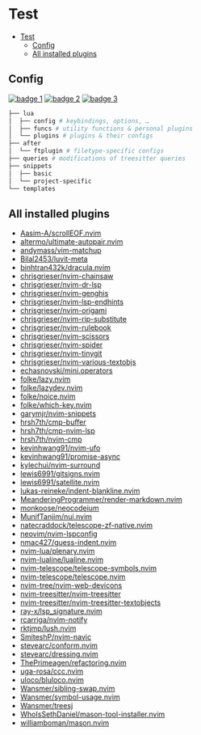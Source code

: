 # Test

<!--toc:start-->
- [Test](#test)
  - [Config](#config)
  - [All installed plugins](#all-installed-plugins)
<!--toc:end-->

## Config
<a href="https://dotfyle.com/chrisgrieser/config-nvim"><img alt="badge 1" src="https://dotfyle.com/chrisgrieser/config-nvim/badges/plugins?style=flat"/></a>
<a href="https://dotfyle.com/chrisgrieser/config-nvim"><img alt="badge 2" src="https://dotfyle.com/chrisgrieser/config-nvim/badges/leaderkey?style=flat"/></a>
<a href="https://dotfyle.com/chrisgrieser/config-nvim"><img alt="badge 3" src="https://dotfyle.com/chrisgrieser/config-nvim/badges/plugin-manager?style=flat"/></a>

```bash
├── lua
│  ├── config # keybindings, options, …
│  ├── funcs # utility functions & personal plugins
│  └── plugins # plugins & their configs
├── after
│  └── ftplugin # filetype-specific configs
├── queries # modifications of treesitter queries
├── snippets
│  ├── basic
│  └── project-specific
└── templates
```

## All installed plugins
- [Aasim-A/scrollEOF.nvim](https://github.com/Aasim-A/scrollEOF.nvim)
- [altermo/ultimate-autopair.nvim](https://github.com/altermo/ultimate-autopair.nvim)
- [andymass/vim-matchup](https://github.com/andymass/vim-matchup)
- [Bilal2453/luvit-meta](https://github.com/Bilal2453/luvit-meta)
- [binhtran432k/dracula.nvim](https://github.com/binhtran432k/dracula.nvim)
- [chrisgrieser/nvim-chainsaw](https://github.com/chrisgrieser/nvim-chainsaw)
- [chrisgrieser/nvim-dr-lsp](https://github.com/chrisgrieser/nvim-dr-lsp)
- [chrisgrieser/nvim-genghis](https://github.com/chrisgrieser/nvim-genghis)
- [chrisgrieser/nvim-lsp-endhints](https://github.com/chrisgrieser/nvim-lsp-endhints)
- [chrisgrieser/nvim-origami](https://github.com/chrisgrieser/nvim-origami)
- [chrisgrieser/nvim-rip-substitute](https://github.com/chrisgrieser/nvim-rip-substitute)
- [chrisgrieser/nvim-rulebook](https://github.com/chrisgrieser/nvim-rulebook)
- [chrisgrieser/nvim-scissors](https://github.com/chrisgrieser/nvim-scissors)
- [chrisgrieser/nvim-spider](https://github.com/chrisgrieser/nvim-spider)
- [chrisgrieser/nvim-tinygit](https://github.com/chrisgrieser/nvim-tinygit)
- [chrisgrieser/nvim-various-textobjs](https://github.com/chrisgrieser/nvim-various-textobjs)
- [echasnovski/mini.operators](https://github.com/echasnovski/mini.operators)
- [folke/lazy.nvim](https://github.com/folke/lazy.nvim)
- [folke/lazydev.nvim](https://github.com/folke/lazydev.nvim)
- [folke/noice.nvim](https://github.com/folke/noice.nvim)
- [folke/which-key.nvim](https://github.com/folke/which-key.nvim)
- [garymjr/nvim-snippets](https://github.com/garymjr/nvim-snippets)
- [hrsh7th/cmp-buffer](https://github.com/hrsh7th/cmp-buffer)
- [hrsh7th/cmp-nvim-lsp](https://github.com/hrsh7th/cmp-nvim-lsp)
- [hrsh7th/nvim-cmp](https://github.com/hrsh7th/nvim-cmp)
- [kevinhwang91/nvim-ufo](https://github.com/kevinhwang91/nvim-ufo)
- [kevinhwang91/promise-async](https://github.com/kevinhwang91/promise-async)
- [kylechui/nvim-surround](https://github.com/kylechui/nvim-surround)
- [lewis6991/gitsigns.nvim](https://github.com/lewis6991/gitsigns.nvim)
- [lewis6991/satellite.nvim](https://github.com/lewis6991/satellite.nvim)
- [lukas-reineke/indent-blankline.nvim](https://github.com/lukas-reineke/indent-blankline.nvim)
- [MeanderingProgrammer/render-markdown.nvim](https://github.com/MeanderingProgrammer/render-markdown.nvim)
- [monkoose/neocodeium](https://github.com/monkoose/neocodeium)
- [MunifTanjim/nui.nvim](https://github.com/MunifTanjim/nui.nvim)
- [natecraddock/telescope-zf-native.nvim](https://github.com/natecraddock/telescope-zf-native.nvim)
- [neovim/nvim-lspconfig](https://github.com/neovim/nvim-lspconfig)
- [nmac427/guess-indent.nvim](https://github.com/nmac427/guess-indent.nvim)
- [nvim-lua/plenary.nvim](https://github.com/nvim-lua/plenary.nvim)
- [nvim-lualine/lualine.nvim](https://github.com/nvim-lualine/lualine.nvim)
- [nvim-telescope/telescope-symbols.nvim](https://github.com/nvim-telescope/telescope-symbols.nvim)
- [nvim-telescope/telescope.nvim](https://github.com/nvim-telescope/telescope.nvim)
- [nvim-tree/nvim-web-devicons](https://github.com/nvim-tree/nvim-web-devicons)
- [nvim-treesitter/nvim-treesitter](https://github.com/nvim-treesitter/nvim-treesitter)
- [nvim-treesitter/nvim-treesitter-textobjects](https://github.com/nvim-treesitter/nvim-treesitter-textobjects)
- [ray-x/lsp_signature.nvim](https://github.com/ray-x/lsp_signature.nvim)
- [rcarriga/nvim-notify](https://github.com/rcarriga/nvim-notify)
- [rktjmp/lush.nvim](https://github.com/rktjmp/lush.nvim)
- [SmiteshP/nvim-navic](https://github.com/SmiteshP/nvim-navic)
- [stevearc/conform.nvim](https://github.com/stevearc/conform.nvim)
- [stevearc/dressing.nvim](https://github.com/stevearc/dressing.nvim)
- [ThePrimeagen/refactoring.nvim](https://github.com/ThePrimeagen/refactoring.nvim)
- [uga-rosa/ccc.nvim](https://github.com/uga-rosa/ccc.nvim)
- [uloco/bluloco.nvim](https://github.com/uloco/bluloco.nvim)
- [Wansmer/sibling-swap.nvim](https://github.com/Wansmer/sibling-swap.nvim)
- [Wansmer/symbol-usage.nvim](https://github.com/Wansmer/symbol-usage.nvim)
- [Wansmer/treesj](https://github.com/Wansmer/treesj)
- [WhoIsSethDaniel/mason-tool-installer.nvim](https://github.com/WhoIsSethDaniel/mason-tool-installer.nvim)
- [williamboman/mason.nvim](https://github.com/williamboman/mason.nvim)

